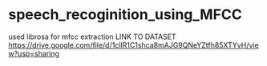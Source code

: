 # speech_recoginition_using_MFCC
used librosa for mfcc extraction
LINK TO DATASET
https://drive.google.com/file/d/1clIR1C1shca8mAJG9QNeYZtfh85XTYvH/view?usp=sharing
